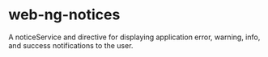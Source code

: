 web-ng-notices
==============

A noticeService and directive for displaying application error, warning, info, and success notifications to the user.
